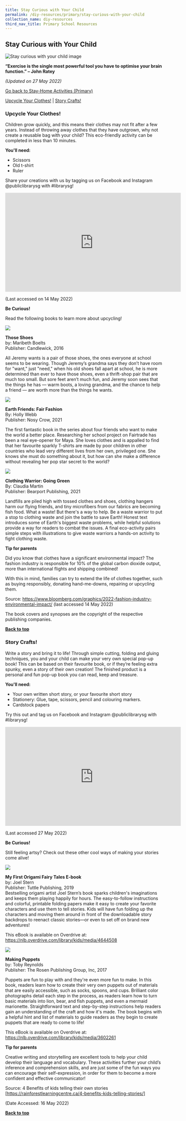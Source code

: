 ```yaml
---
title: Stay Curious with Your Child
permalink: /diy-resources/primary/stay-curious-with-your-child
collection_name: diy-resources
third_nav_title: Primary School Resources
---
```

## **Stay Curious with Your Child**

![Stay curious with your child image](/images/diyresources/primary/children-e1588580070378.jpg)

**“Exercise is the single most powerful tool you have to optimise your brain function.” – John Ratey**

_(Updated on 27 May 2022)_

[Go back to Stay-Home Activities (Primary)](/diy-resources/primary/primary-main)


 [Upcycle Your Clothes!](#upcycle-your-clothes) |  [Story Crafts!](#story-crafts) 


### **Upcycle Your Clothes!**

Children grow quickly, and this means their clothes may not fit after a few years. Instead of throwing away clothes that they have outgrown, why not create a reusable bag with your child? This eco-friendly activity can be completed in less than 10 minutes.

**You'll need:**

* Scissors<br>
* Old t-shirt<br>
* Ruler<br>

Share your creations with us by tagging us on Facebook and Instagram @publiclibrarysg with #librarysg!

<iframe width="560" height="315" src="https://www.youtube.com/embed/fp61jijGYbU" title="YouTube video player" frameborder="0" allow="accelerometer; autoplay; clipboard-write; encrypted-media; gyroscope; picture-in-picture" allowfullscreen></iframe>

(Last accessed on  14 May 2022)

**Be Curious!**

Read the following books to learn more about upcycling!

![](/images/those%20shoes.png)

**Those Shoes**<br>
by: Maribeth Boelts<br>
Publisher: Candlewick, 2016<br>

All Jeremy wants is a pair of those shoes, the ones everyone at school seems to be wearing. Though Jeremy’s grandma says they don’t have room for "want," just "need," when his old shoes fall apart at school, he is more determined than ever to have those shoes, even a thrift-shop pair that are much too small. But sore feet aren’t much fun, and Jeremy soon sees that the things he has — warm boots, a loving grandma, and the chance to help a friend — are worth more than the things he wants.

![](/images/earth%20friends.png)

**Earth Friends: Fair Fashion**<br>
By: Holly Webb <br>
Publisher: Nosy Crow, 2021<br>

The first fantastic book in the series about four friends who want to make the world a better place. Researching her school project on Fairtrade has been a real eye-opener for Maya. She loves clothes and is appalled to find that her favourite sparkly T-shirts are made by poor children in other countries who lead very different lives from her own, privileged one. She knows she must do something about it, but how can she make a difference without revealing her pop star secret to the world?

![](/images/clothing%20warrior.png)

**Clothing Warrior: Going Green**<br>
By: Claudia Martin <br>
Publisher: Bearport Publishing, 2021<br>

Landfills are piled high with tossed clothes and shoes, clothing hangers harm our flying friends, and tiny microfibers from our fabrics are becoming fish food. What a waste! But there's a way to help. Be a waste warrior to put a stop to clothing waste and join the battle to save Earth! Honest text introduces some of Earth's biggest waste problems, while helpful solutions provide a way for readers to combat the issues. A final eco-activity pairs simple steps with illustrations to give waste warriors a hands-on activity to fight clothing waste.

**Tip for parents**

Did you know that clothes have a significant environmental impact? The fashion industry is responsible for 10% of the global carbon dioxide output, more than international flights and shipping combined!

With this in mind, families can try to extend the life of clothes together, such as buying responsibly, donating hand-me-downs, repairing or upcycling them.

Source: https://www.bloomberg.com/graphics/2022-fashion-industry-environmental-impact/ 
(last accessed 14 May 2022)<br>

The book covers and synopses are the copyright of the respective publishing companies.<br>

<b><a href="#top">Back to top</a></b>


### **Story Crafts!**

Write a story and bring it to life! Through simple cutting, folding and gluing techniques, you and your child can make your very own special pop-up book! This can be based on their favourite book, or if they’re feeling extra spunky, even a story of their own creation! The finished product is a personal and fun pop-up book you can read, keep and treasure.

**You'll need:**

* Your own written short story, or your favourite short story <br>
* Stationery: Glue, tape, scissors, pencil and colouring markers.<br>
* Cardstock papers<br>

Try this out and tag us on Facebook and Instagram @publiclibrarysg with #librarysg!

<iframe width="560" height="315" src="https://www.youtube.com/embed/hJ0_a3jYRlI" title="YouTube video player" frameborder="0" allow="accelerometer; autoplay; clipboard-write; encrypted-media; gyroscope; picture-in-picture" allowfullscreen></iframe>

(Last accessed 27 May 2022)

**Be Curious!**

Still feeling artsy? 
Check out these other cool ways of making your stories come alive!

![](/images/diyresources/primary/first%20origami.jpg)

**My First Origami Fairy Tales E-book**<br>
by: Joel Stern<br>
Publisher: Tuttle Publishing, 2019<br>
Bestselling origami artist Joel Stern’s book sparks children's imaginations and keeps them playing happily for hours. The easy-to-follow instructions and colorful, printable folding papers make it easy to create your favorite characters and use them to tell stories.
Kids will have fun folding up the characters and moving them around in front of the downloadable story backdrops to reenact classic stories—or even to set off on brand new adventures!

This eBook is available on Overdrive at: https://nlb.overdrive.com/library/kids/media/4644508


![](/images/diyresources/primary/making%20puppets.jpg)

**Making Puppets**<br>
by: Toby Reynolds<br>
Publisher: The Rosen Publishing Group, Inc, 2017<br>

Puppets are fun to play with and they're even more fun to make. In this book, readers learn how to create their very own puppets out of materials that are easily accessible, such as socks, spoons, and cups. Brilliant color photographs detail each step in the process, as readers learn how to turn basic materials into lion, bear, and fish puppets, and even a mermaid marionette. Straightforward text and step-by-step instructions help readers gain an understanding of the craft and how it's made. The book begins with a helpful hint and list of materials to guide readers as they begin to create puppets that are ready to come to life!

This eBook is available on Overdrive at: https://nlb.overdrive.com/library/kids/media/3602261


**Tip for parents**

Creative writing and storytelling are excellent tools to help your child develop their language and vocabulary. These activities further your child’s inference and comprehension skills, and are just some of the fun ways you can encourage their self-expression, in order for them to become a more confident and effective communicator!

Source: 4 Benefits of kids telling their own stories [https://rainforestlearningcentre.ca/4-benefits-kids-telling-stories/]

(Date Accessed: 16 May 2022)<br>




<b><a href="#top">Back to top</a></b>